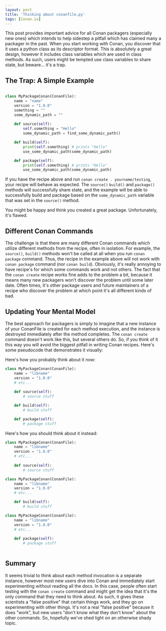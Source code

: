 ```yaml
---
layout: post
title: 'Thinking about conanfile.py'
tags: [Conan.io]
---
```


This post provides important advice for all Conan packagers (especially new ones) which intends to help sidestep a pitfall which has claimed many a packager in the past.  When you start working with Conan, you discover that it uses a python class as its descriptor format.  This is absolutely a great design, however it includes class variables which are used in class methods. As such, users might be tempted use class variables to share state, but beware... it's a trap.

## The Trap: A Simple Example

```python

class MyPackageConan(ConanFile):
	name = "name"
	version = "1.0.0"
	something = ""
	some_dynamic_path = ""
	
    def source(self):
        self.something = "Hello"
        some_dynamic_path = find_some_dynamic_path()

    def build(self):
        print(self.something) # prints "Hello"
        use_some_dynamic_path(some_dynamic_path)

    def package(self):
        print(self.something) # prints "Hello"
        use_some_dynamic_path(some_dynamic_path)
```

If you have the recipe above and run `conan create . yourname/testing`, your recipe will behave as expected.  The `source()` `build()` and `package()` methods will successfully share state, and the example will be able to successfully build and package based on the `some_dynamic_path` variable that was set in the `source()` method. 

You might be happy and think you created a great package.  Unfortunately, it's flawed. 


## Different Conan Commands
The challenge is that there are many different Conan commands which utilize different methods from the recipe, often in isolation.  For example, the `source()`, `build()` methods won't be called at all when you run `conan package` command.  Thus, the recipe in the example above will not work with `conan package` command (nor `conan build`). Obviously, it's really annoying to have recipe's for which some commands work and not others.  The fact that the `conan create` recipe works fine adds to the problem a bit, because it means many new packagers won't discover the problem until some later date.  Often times, it's other package users and future maintainers of a recipe who discover the problem at which point it's all different kinds of bad. 

## Updating Your Mental Model
The best approach for packagers is simply to imagine that a new instance of your ConanFile is created for each method execution, and the instance is destroyed immediately after the method completes. The `conan create` command doesn't work like this, but several others do.  So, if you think of it this way you will avoid the biggest pitfall in writing Conan recipes.  Here's some pseudocode that demonstrates it visually:

Here's how you probably think about it now: 

```python
class MyPackageConan(ConanFile):
	name = "libname"
	version = "1.0.0"
	# etc...
	
	def source(self):
		# source stuff

	def build(self):
		# build stuff

	def package(self):
		# package stuff
```	
		
Here's how you should think about it instead: 

```python
class MyPackageConan(ConanFile):
	name = "libname"
	version = "1.0.0"
	# etc...
	
	def source(self):
		# source stuff
```	


```python
class MyPackageConan(ConanFile):
	name = "libname"
	version = "1.0.0"
	# etc...

	def build(self):
		# build stuff
```	

```python
class MyPackageConan(ConanFile):
	name = "libname"
	version = "1.0.0"
	# etc...
	
	def package(self):
		# package stuff
		
```	

## Summary
It seems trivial to think about each method invocation is a separate instance, however most new users dive into Conan and immediately start experimenting without reading all the docs.  In this case, people often start testing with the `conan create` command and might get the idea that it's the only command that they need to think about.  As such, it gives these scientists a "false positive" that certain things work, and they go on experimenting with other things.  It's not a real "false positive" because it does "work", but new users "don't know what they don't know" about the other commands.  So, hopefully we've shed light on an otherwise shady topic. 